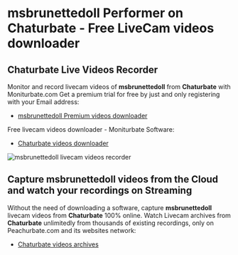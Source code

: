 # msbrunettedoll Performer on Chaturbate - Free LiveCam videos downloader

## Chaturbate Live Videos Recorder

Monitor and record livecam videos of **msbrunettedoll** from **Chaturbate** with Moniturbate.com
Get a premium trial for free by just and only registering with your Email address:
* [msbrunettedoll Premium videos downloader](https://moniturbate.com/request-demo-licence-key.html)

Free livecam videos downloader - Moniturbate Software:
* [Chaturbate videos downloader](https://moniturbate.com/moniturbate-download-software.html)

![msbrunettedoll livecam videos recorder](https://peachurnet.com/templates/moniturbate-software.png)


## Capture msbrunettedoll videos from the Cloud and watch your recordings on Streaming

Without the need of downloading a software, capture **msbrunettedoll** livecam videos from **Chaturbate** 100% online.
Watch Livecam archives from **Chaturbate** unlimitedly from thousands of existing recordings, only on Peachurbate.com and its websites network:
* [Chaturbate videos archives](https://peachurnet.com/)